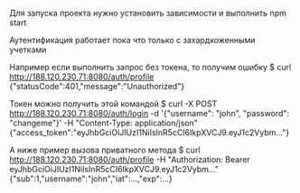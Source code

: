 Для запуска проекта нужно установить зависимости и выполнить
npm start

Аутентификация работает пока что только с захардкоженными учетками

Например если выполнить запрос без токена, то получим ошибку
$ curl http://188.120.230.71:8080/auth/profile
{"statusCode":401,"message":"Unauthorized"}

Токен можно получить этой командой
$ curl -X POST http://188.120.230.71:8080/auth/login -d '{"username": "john", "password": "changeme"}' -H "Content-Type: application/json"
{"access_token":"eyJhbGciOiJIUzI1NiIsInR5cCI6IkpXVCJ9.eyJ1c2Vybm..."}

А ниже пример вызова приватного метода
$ curl http://188.120.230.71:8080/auth/profile -H "Authorization: Bearer eyJhbGciOiJIUzI1NiIsInR5cCI6IkpXVCJ9.eyJ1c2Vybm..."
{"sub":1,"username":"john","iat":...,"exp":...}
